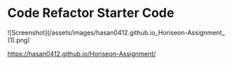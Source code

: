 # Code Refactor Starter Code


![Screenshot](/assets/images/hasan0412.github.io_Horiseon-Assignment_ (1).png)

https://hasan0412.github.io/Horiseon-Assignment/
